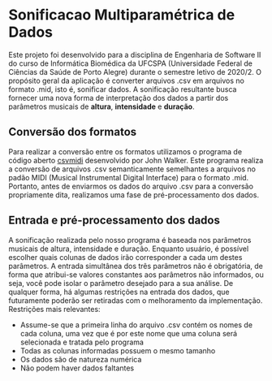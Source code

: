 # Sonificacao Multiparamétrica de Dados

Este projeto foi desenvolvido para a disciplina de Engenharia de Software II do curso de Informática Biomédica
da UFCSPA (Universidade Federal de Ciências da Saúde de Porto Alegre) durante o semestre letivo de 2020/2. O propósito
geral da aplicação é converter arquivos .csv em arquivos no formato .mid, isto é, sonificar dados. A sonificação resultante
busca fornecer uma nova forma de interpretação dos dados a partir dos parâmetros musicais de __altura__, __intensidade__ e __duração__.


## Conversão dos formatos

Para realizar a conversão entre os formatos utilizamos o programa de código aberto [csvmidi](https://www.fourmilab.ch/webtools/midicsv/) desenvolvido por John Walker. 
Este programa realiza a conversão de arquivos .csv semanticamente semelhantes a arquivos no padão MIDI (Musical Instrumental Digital Interface) para o formato .mid.
Portanto, antes de enviarmos os dados do arquivo .csv para a conversão propriamente dita, realizamos uma fase de pré-processamento dos dados.

## Entrada e pré-processamento dos dados

A sonificação realizada pelo nosso programa é baseada nos parâmetros musicais de altura, intensidade e duração. Enquanto usuário, é possível escolher
quais colunas de dados irão corresponder a cada um destes parâmetros. A entrada simultânea dos três parâmetros não é obrigatória, de forma que atribui-se
valores constantes aos parâmetros não informados, ou seja, você pode isolar o parâmetro desejado para a sua análise. De qualquer forma, há algumas restrições
na entrada dos dados, que futuramente poderão ser retiradas com o melhoramento da implementação. Restrições mais relevantes:

- Assume-se que a primeira linha do arquivo .csv contém os nomes de cada coluna, uma vez que é por este nome que uma coluna será selecionada e tratada pelo programa
- Todas as colunas informadas possuem o mesmo tamanho
- Os dados são de natureza numérica
- Não podem haver dados faltantes
